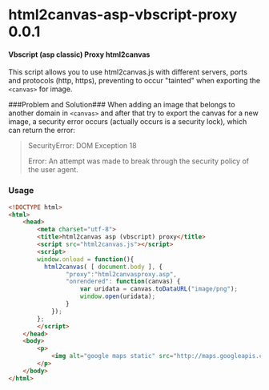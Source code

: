 html2canvas-asp-vbscript-proxy 0.0.1
=====================

#### Vbscript (asp classic) Proxy html2canvas ####

This script allows you to use html2canvas.js with different servers, ports and protocols (http, https),
preventing to occur "tainted" when exporting the `<canvas>` for image.

###Problem and Solution###
When adding an image that belongs to another domain in `<canvas>` and after that try to export the canvas
for a new image, a security error occurs (actually occurs is a security lock), which can return the error:

> SecurityError: DOM Exception 18
>
> Error: An attempt was made to break through the security policy of the user agent.

### Usage ###

```html
<!DOCTYPE html>
<html>
	<head>
		<meta charset="utf-8">
		<title>html2canvas asp (vbscript) proxy</title>
		<script src="html2canvas.js"></script>
		<script>
		window.onload = function(){
		  html2canvas( [ document.body ], {
				"proxy":"html2canvasproxy.asp",
				"onrendered": function(canvas) {
					var uridata = canvas.toDataURL("image/png");
					window.open(uridata);
				}
			});
		};
		</script>
	</head>
	<body>
		<p>
			<img alt="google maps static" src="http://maps.googleapis.com/maps/api/staticmap?center=40.714728,-73.998672&zoom=12&size=400x400&maptype=roadmap&sensor=false">
		</p>
	</body>
</html>
```

